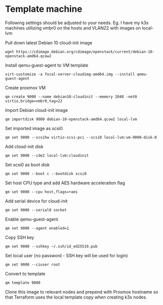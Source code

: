# Template machine
Following settings should be adjusted to your needs.
Eg. I have my k3s machines utilizing vmbr0 on the hosts and VLAN22 with images on local-lvm

Pull down latest Debian 10 cloud-init image

    wget https://cdimage.debian.org/cdimage/openstack/current/debian-10-openstack-amd64.qcow2

Install qemu-guest-agent to VM template

    virt-customize -a focal-server-cloudimg-amd64.img --install qemu-guest-agent
    
Create proxmox VM

    qm create 9000 --name debian10-cloudinit --memory 2048 -net0 virtio,bridge=vmbr0,tag=22
    
Import Debian cloud-init image

    qm importdisk 9000 debian-10-openstack-amd64.qcow2 local-lvm
 
Set imported image as scsi0

    qm set 9000 --scsihw virtio-scsi-pci --scsi0 local-lvm:vm-9000-disk-0
    
Add cloud-init disk

    qm set 9000 --ide2 local-lvm:cloudinit
    
Set scsi0 as boot disk

    qm set 9000 --boot c --bootdisk scsi0

Set host CPU type and add AES hardware acceleration flag

    qm set 9000 --cpu host,flags=+aes

Add serial device for cloud-init

    qm set 9000 --serial0 socket

Enable qemu-guest-agent

    qm set 9000 --agent enabled=1

Copy SSH key

    qm set 9000 --sshkey ~/.ssh/id_ed25519.pub

Set local user (no password - SSH key will be used for login)

    qm set 9000 --ciuser root
    
Convert to template
    
    qm template 9000

Clone this image to relevant nodes and prepend with Proxmox hostname so that Terraform uses the local template copy when creating k3s nodes. 

